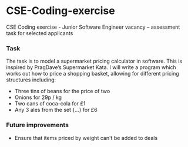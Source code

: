 # CSE-Coding-exercise
CSE Coding exercise - Junior Software Engineer vacancy – assessment task for selected applicants

### Task
The task is to model a supermarket pricing calculator in software. This is inspired by PragDave’s
Supermarket Kata.
I will write a program which works out how to price a shopping basket, allowing for
different pricing structures including:
- Three tins of beans for the price of two
- Onions for 29p / kg
- Two cans of coca-cola for £1
- Any 3 ales from the set {...} for £6

### Future improvements
- Ensure that items priced by weight can't be added to deals
